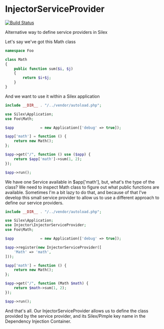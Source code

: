 InjectorServiceProvider
======
[![Build Status](https://travis-ci.org/gonzalo123/injector.svg)](https://travis-ci.org/gonzalo123/injector)

Alternative way to define service providers in Silex


Let's say we've got this Math class
```php
namespace Foo

class Math
{
    public function sum($i, $j)
    {
        return $i+$j;
    }
}
```

And we want to use it within a Silex application

```php
include __DIR__ . "/../vendor/autoload.php";

use Silex\Application;
use Foo\Math;

$app            = new Application(['debug' => true]);

$app['math'] = function () {
    return new Math();
};

$app->get("/", function () use ($app) {
    return $app['math']->sum(1, 2);
});

$app->run();
```

We have one Service available in $app['math'], but, what's the type of the class? We need to inspect Math class to figure out what public functions are available.
Sometimes I'm a bit lazy to do that, and because of that I've develop this small service provider to allow us to use a different approach to define our service providers.

```php
include __DIR__ . "/../vendor/autoload.php";

use Silex\Application;
use Injector\InjectorServiceProvider;
use Foo\Math;

$app            = new Application(['debug' => true]);

$app->register(new InjectorServiceProvider([
    'Math' => 'math',
]));

$app['math'] = function () {
    return new Math();
};

$app->get("/", function (Math $math) {
    return $math->sum(1, 2);
});

$app->run();
```

And that's all. Our  InjectorServiceProvider allows us to define the class provided by the service provider, and its Silex/Pimple key name in the Dependency Injection Container.